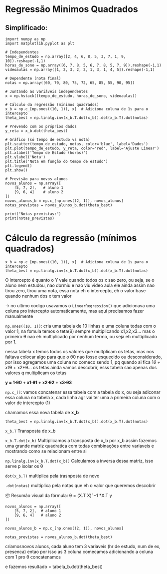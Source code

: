 # Regressão Minimos Quadrados
## Simplificado:
```
import numpy as np
import matplotlib.pyplot as plt

# Independentes
tempo_de_estudo = np.array([2, 4, 6, 8, 5, 3, 7, 1, 9, 10]).reshape(-1,1)
horas_de_sono = np.array([6, 7, 8, 5, 6, 7, 8, 5, 7, 9]).reshape(-1,1)
videoaulas = np.array([1, 2, 3, 2, 2, 1, 3, 1, 4, 5]).reshape(-1,1)

# Dependente (nota final)
notas = np.array([60, 70, 80, 75, 72, 65, 85, 55, 90, 95])

# Juntando as variáveis independentes
x = np.hstack((tempo_de_estudo, horas_de_sono, videoaulas))

# Cálculo da regressão (mínimos quadrados)
x_b = np.c_[np.ones((10, 1)), x]  # Adiciona coluna de 1s para o intercepto
theta_best = np.linalg.inv(x_b.T.dot(x_b)).dot(x_b.T).dot(notas)

# Prevendo com os próprios dados
y_reta = x_b.dot(theta_best)

# Gráfico (só tempo de estudo vs nota)
plt.scatter(tempo_de_estudo, notas, color='blue', label='Dados')
plt.plot(tempo_de_estudo, y_reta, color='red', label='Ajuste Linear')
plt.xlabel('Tempo de Estudo (horas)')
plt.ylabel('Nota')
plt.title('Nota em função do tempo de estudo')
plt.legend()
plt.show()

# Previsão para novos alunos
novos_alunos = np.array([
    [5, 7, 2],   # aluno 1
    [9, 6, 4]    # aluno 2
])
novos_alunos_b = np.c_[np.ones((2, 1)), novos_alunos]
notas_previstas = novos_alunos_b.dot(theta_best)

print("Notas previstas:")
print(notas_previstas)
```

# Cálculo da regressão (mínimos quadrados)

```
x_b = np.c_[np.ones((10, 1)), x]  # Adiciona coluna de 1s para o intercepto
theta_best = np.linalg.inv(x_b.T.dot(x_b)).dot(x_b.T).dot(notas)
````

O intercepto é quanto o Y vale quando todos os x sao zero, ou seja, se o aluno nem estudou, nao dormiu e nao viu video aula ele ainda assim nao tirou zero, tirou uma nota, essa nota eh o intercepto, eh o valor base quando nenhum dos x tem valor

-> no ultimo codigo usavamos o ```LinearRegression()``` que adicionava uma coluna pro intercepto automaticamente, mas aqui precisamos fazer manualmente

```np.ones((10, 1))```: cria uma tabela de 10 linhas e uma coluna todas com o valor 1, na fomula temos o teta(θ) sempre multiplicando x1,x2,x3... mas o primeiro θ nao eh multiplicado por nenhum termo, ou seja eh multiplicado por 1. 

nessa tabela x temos todos os valores que multplicam os tetas, mas nos faltava colocar algo para que o θ0 nao fosse esquecido ou desconsiderado, por isso agregamos uma coluna no comeco sendo 1, pq quando ai fica 1*θ + x1*θ + x2*θ... os tetas ainda vamos descobrir, esss tabela sao apenas dos valores q multiplicam os tetas

**y = 1⋅θ0 ​+ x1​⋅θ1 ​+ x2​⋅θ2 + x3​⋅θ3**

```np.c_[]```: vamos concatenar essa tabela com a tabela do x, ou seja adiconar essa coluna na tabela x, cada linha agr vai ter uma a primeira coluna com o valor de intercepto (1)

chamamos essa nova tabela de **x_b**

```
theta_best = np.linalg.inv(x_b.T.dot(x_b)).dot(x_b.T).dot(notas)
```

```x_b.T```
Transposta de x_b

```x_b.T.dot(x_b)```
Multiplicamos a transposta de x_b por x_b assim fazemos uma grande matriz quadratica com todas combinações entre variaveis e mostrando como se relacionam entre si

```np.linalg.inv(x_b.T.dot(x_b))```
Calculamos a inversa dessa matriz, isso serve p isolar os θ

```dot(x_b.T)```
multiplica pela trasnposta de novo

```.dot(notas)```
multiplica pela notas que eh o valor que queremos descobrir

📦 Resumão visual da fórmula:
θ = (X.T X)ˆ−1 *X.T y

```
novos_alunos = np.array([
    [5, 7, 2],  # aluno 1
    [9, 6, 4]   # aluno 2
])

novos_alunos_b = np.c_[np.ones((2, 1)), novos_alunos]

notas_previstas = novos_alunos_b.dot(theta_best)
``` 

criamosnovos alunos, cada aluno tem 3 variaveis (hr de estudo, num de ex, presenca) entao por isso as 3 coluna
comecamos adicionando a coluna com 1 pro θ
concatenamos

e fazemos
resultado = tabela_b.dot(theta_best)
